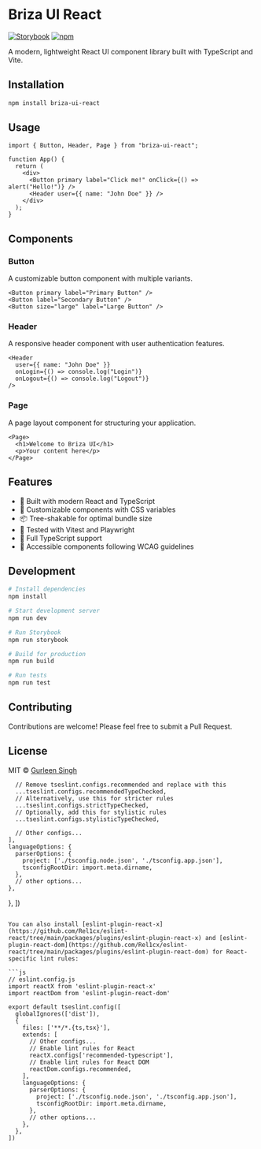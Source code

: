 # Briza UI React

[![Storybook](https://cdn.jsdelivr.net/gh/storybookjs/brand@main/badge/badge-storybook.svg)](https://grlnsngh.github.io/briza-ui-react/)
[![npm](https://img.shields.io/npm/v/briza-ui-react.svg)](https://www.npmjs.com/package/briza-ui-react)

A modern, lightweight React UI component library built with TypeScript and Vite.

## Installation

```bash
npm install briza-ui-react
```

## Usage

```tsx
import { Button, Header, Page } from "briza-ui-react";

function App() {
  return (
    <div>
      <Button primary label="Click me!" onClick={() => alert("Hello!")} />
      <Header user={{ name: "John Doe" }} />
    </div>
  );
}
```

## Components

### Button

A customizable button component with multiple variants.

```tsx
<Button primary label="Primary Button" />
<Button label="Secondary Button" />
<Button size="large" label="Large Button" />
```

### Header

A responsive header component with user authentication features.

```tsx
<Header
  user={{ name: "John Doe" }}
  onLogin={() => console.log("Login")}
  onLogout={() => console.log("Logout")}
/>
```

### Page

A page layout component for structuring your application.

```tsx
<Page>
  <h1>Welcome to Briza UI</h1>
  <p>Your content here</p>
</Page>
```

## Features

- 🚀 Built with modern React and TypeScript
- 🎨 Customizable components with CSS variables
- 📦 Tree-shakable for optimal bundle size
- 🧪 Tested with Vitest and Playwright
- 📖 Full TypeScript support
- 🎯 Accessible components following WCAG guidelines

## Development

```bash
# Install dependencies
npm install

# Start development server
npm run dev

# Run Storybook
npm run storybook

# Build for production
npm run build

# Run tests
npm run test
```

## Contributing

Contributions are welcome! Please feel free to submit a Pull Request.

## License

MIT © [Gurleen Singh](https://github.com/grlnsngh)

      // Remove tseslint.configs.recommended and replace with this
      ...tseslint.configs.recommendedTypeChecked,
      // Alternatively, use this for stricter rules
      ...tseslint.configs.strictTypeChecked,
      // Optionally, add this for stylistic rules
      ...tseslint.configs.stylisticTypeChecked,

      // Other configs...
    ],
    languageOptions: {
      parserOptions: {
        project: ['./tsconfig.node.json', './tsconfig.app.json'],
        tsconfigRootDir: import.meta.dirname,
      },
      // other options...
    },

},
])

````

You can also install [eslint-plugin-react-x](https://github.com/Rel1cx/eslint-react/tree/main/packages/plugins/eslint-plugin-react-x) and [eslint-plugin-react-dom](https://github.com/Rel1cx/eslint-react/tree/main/packages/plugins/eslint-plugin-react-dom) for React-specific lint rules:

```js
// eslint.config.js
import reactX from 'eslint-plugin-react-x'
import reactDom from 'eslint-plugin-react-dom'

export default tseslint.config([
  globalIgnores(['dist']),
  {
    files: ['**/*.{ts,tsx}'],
    extends: [
      // Other configs...
      // Enable lint rules for React
      reactX.configs['recommended-typescript'],
      // Enable lint rules for React DOM
      reactDom.configs.recommended,
    ],
    languageOptions: {
      parserOptions: {
        project: ['./tsconfig.node.json', './tsconfig.app.json'],
        tsconfigRootDir: import.meta.dirname,
      },
      // other options...
    },
  },
])
````
